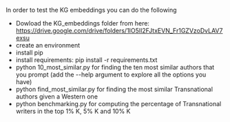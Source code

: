<p>In order to test the KG embeddings you can do the following</p>

* Dowload the KG_embeddings folder from here: https://drive.google.com/drive/folders/1IO5lI2FJtxEVN_Fr1GZVzoDvLAV7exsu
* create an environment
* install pip
* install requirements: pip install -r requirements.txt
* python 10_most_similar.py for finding the ten most similar authors that you prompt (add the --help argument to explore all the options you have)
* python find_most_similar.py for finding the most similar Transnational authors given a Western one
* python benchmarking.py for computing the percentage of Transnational writers in the top 1% K, 5% K and 10% K

